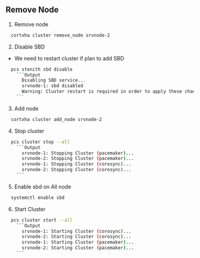 
## Remove Node

1. Remove node
  ```bash
    cortxha cluster remove_node srvnode-2
  ```

2. Disable SBD
  - We need to restart cluster if plan to add SBD
  ```bash
    pcs stonith sbd disable
      ```Output
        Disabling SBD service...
        srvnode-1: sbd disabled
        Warning: Cluster restart is required in order to apply these changes.
      ```
  ```

3. Add node
  ```bash
    cortxha cluster add_node srvnode-2
  ```

4. Stop cluster
  ```bash
    pcs cluster stop --all
      ```Output
        srvnode-1: Stopping Cluster (pacemaker)...
        srvnode-2: Stopping Cluster (pacemaker)...
        srvnode-1: Stopping Cluster (corosync)...
        srvnode-2: Stopping Cluster (corosync)...
      ```
  ```

5. Enable sbd on All node
  ```bash
    systemctl enable sbd
  ```

6. Start Cluster
  ```bash
    pcs cluster start --all
      ```Output
        srvnode-1: Starting Cluster (corosync)...
        srvnode-2: Starting Cluster (corosync)...
        srvnode-1: Starting Cluster (pacemaker)...
        srvnode-2: Starting Cluster (pacemaker)...
      ```
  ```
